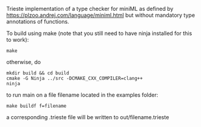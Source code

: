 Trieste implementation of a type checker for miniML as defined by https://plzoo.andrej.com/language/miniml.html but without mandatory type annotations of functions. 

To build using make (note that you still need to have ninja installed for this to work):
```
make
```

otherwise, do 

```
mkdir build && cd build
cmake -G Ninja ../src -DCMAKE_CXX_COMPILER=clang++
ninja
```

to run main on a file filename located in the examples folder:
```
make buildf f=filename 
```
a corresponding .trieste file will be written to out/filename.trieste
